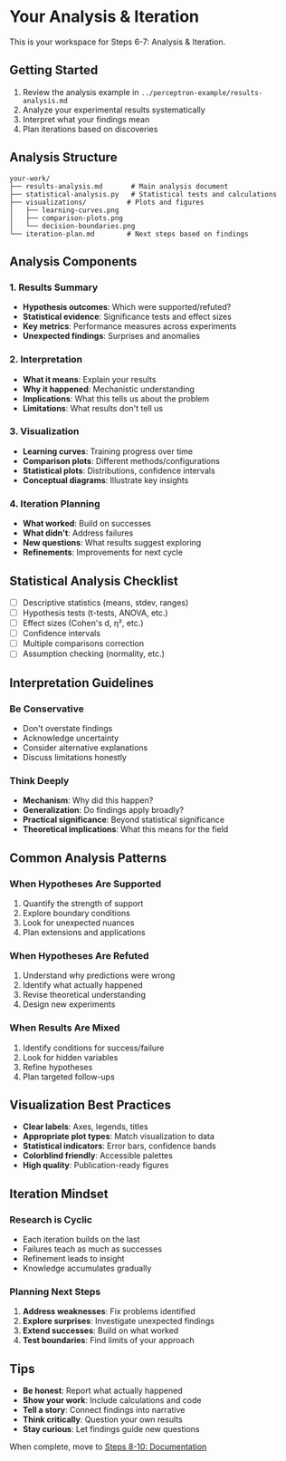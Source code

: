 # Your Analysis & Iteration

This is your workspace for Steps 6-7: Analysis & Iteration.

## Getting Started

1. Review the analysis example in `../perceptron-example/results-analysis.md`
2. Analyze your experimental results systematically
3. Interpret what your findings mean
4. Plan iterations based on discoveries

## Analysis Structure

```
your-work/
├── results-analysis.md       # Main analysis document
├── statistical-analysis.py   # Statistical tests and calculations
├── visualizations/          # Plots and figures
│   ├── learning-curves.png
│   ├── comparison-plots.png
│   └── decision-boundaries.png
└── iteration-plan.md        # Next steps based on findings
```

## Analysis Components

### 1. Results Summary
- **Hypothesis outcomes**: Which were supported/refuted?
- **Statistical evidence**: Significance tests and effect sizes
- **Key metrics**: Performance measures across experiments
- **Unexpected findings**: Surprises and anomalies

### 2. Interpretation
- **What it means**: Explain your results
- **Why it happened**: Mechanistic understanding
- **Implications**: What this tells us about the problem
- **Limitations**: What results don't tell us

### 3. Visualization
- **Learning curves**: Training progress over time
- **Comparison plots**: Different methods/configurations
- **Statistical plots**: Distributions, confidence intervals
- **Conceptual diagrams**: Illustrate key insights

### 4. Iteration Planning
- **What worked**: Build on successes
- **What didn't**: Address failures
- **New questions**: What results suggest exploring
- **Refinements**: Improvements for next cycle

## Statistical Analysis Checklist

- [ ] Descriptive statistics (means, stdev, ranges)
- [ ] Hypothesis tests (t-tests, ANOVA, etc.)
- [ ] Effect sizes (Cohen's d, η², etc.)
- [ ] Confidence intervals
- [ ] Multiple comparisons correction
- [ ] Assumption checking (normality, etc.)

## Interpretation Guidelines

### Be Conservative
- Don't overstate findings
- Acknowledge uncertainty
- Consider alternative explanations
- Discuss limitations honestly

### Think Deeply
- **Mechanism**: Why did this happen?
- **Generalization**: Do findings apply broadly?
- **Practical significance**: Beyond statistical significance
- **Theoretical implications**: What this means for the field

## Common Analysis Patterns

### When Hypotheses Are Supported
1. Quantify the strength of support
2. Explore boundary conditions
3. Look for unexpected nuances
4. Plan extensions and applications

### When Hypotheses Are Refuted
1. Understand why predictions were wrong
2. Identify what actually happened
3. Revise theoretical understanding
4. Design new experiments

### When Results Are Mixed
1. Identify conditions for success/failure
2. Look for hidden variables
3. Refine hypotheses
4. Plan targeted follow-ups

## Visualization Best Practices

- **Clear labels**: Axes, legends, titles
- **Appropriate plot types**: Match visualization to data
- **Statistical indicators**: Error bars, confidence bands
- **Colorblind friendly**: Accessible palettes
- **High quality**: Publication-ready figures

## Iteration Mindset

### Research is Cyclic
- Each iteration builds on the last
- Failures teach as much as successes
- Refinement leads to insight
- Knowledge accumulates gradually

### Planning Next Steps
1. **Address weaknesses**: Fix problems identified
2. **Explore surprises**: Investigate unexpected findings
3. **Extend successes**: Build on what worked
4. **Test boundaries**: Find limits of your approach

## Tips

- **Be honest**: Report what actually happened
- **Show your work**: Include calculations and code
- **Tell a story**: Connect findings into narrative
- **Think critically**: Question your own results
- **Stay curious**: Let findings guide new questions

When complete, move to [Steps 8-10: Documentation](../../06-documentation/)

